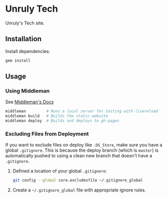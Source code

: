 # Unruly Tech

Unruly's Tech site.

## Installation

Install dependencies:

```sh
gem install
```

## Usage

### Using Middleman

See [Middleman's Docs](https://middlemanapp.com/basics/install/)

```sh
middleman         # Runs a local server for testing with livereload
middleman build   # Builds the static website
middleman deploy  # Builds and deploys to gh-pages
```

### Excluding Files from Deployment

If you want to exclude files on deploy like `.DS_Store`, make sure you have a global `.gitignore`. This is because the
deploy branch (which is `master`) is automatically pushed to using a clean new branch that doesn't have a `.gitignore`.


1. Defined a location of your global `.gitignore`:

   ```sh
   git config --global core.excludesfile ~/.gitignore_global
   ```

2. Create a `~/.gitignore_global` file with appropriate ignore rules.
